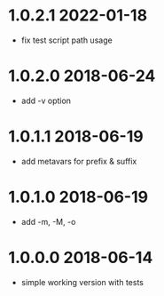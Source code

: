 1.0.2.1 2022-01-18
==================
- fix test script path usage

1.0.2.0 2018-06-24
==================
- add -v option

1.0.1.1 2018-06-19
==================
- add metavars for prefix & suffix

1.0.1.0 2018-06-19
==================
- add -m, -M, -o

1.0.0.0 2018-06-14
==================
- simple working version with tests
